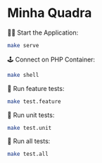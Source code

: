 # Minha Quadra


👨‍💻 Start the Application:
```bash
make serve
```

🕹️ Connect on PHP Container:
```bash
make shell
```

🧪 Run feature tests:
```bash
make test.feature
```

🧪 Run unit tests:
```bash
make test.unit
```

🧪 Run all tests:
```bash
make test.all
```
